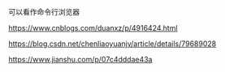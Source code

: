 
<!-- @import "[TOC]" {cmd="toc" depthFrom=1 depthTo=6 orderedList=false} -->

<!-- code_chunk_output -->



<!-- /code_chunk_output -->

可以看作命令行浏览器




https://www.cnblogs.com/duanxz/p/4916424.html

https://blog.csdn.net/chenliaoyuanjv/article/details/79689028

https://www.jianshu.com/p/07c4dddae43a